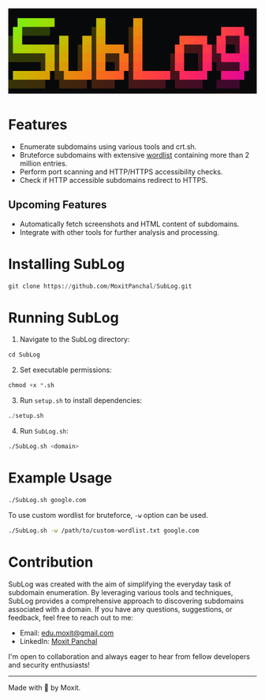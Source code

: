 <h1 align="center">
  <img src="Static/Logo.png" alt="naabu" width="800px">
  <br>
</h1>

# Features

- Enumerate subdomains using various tools and crt.sh.
- Bruteforce subdomains with extensive [wordlist](https://wordlists-cdn.assetnote.io/data/automated/httparchive_subdomains_2024_01_28.txt) containing more than 2 million entries.
- Perform port scanning and HTTP/HTTPS accessibility checks.
- Check if HTTP accessible subdomains redirect to HTTPS.

## Upcoming Features
- Automatically fetch screenshots and HTML content of subdomains.
- Integrate with other tools for further analysis and processing.

# Installing SubLog
```python
git clone https://github.com/MoxitPanchal/SubLog.git
```
# Running SubLog
1. Navigate to the SubLog directory:
```python
cd SubLog
```
2. Set executable permissions:
```python
chmod +x *.sh
```
3. Run `setup.sh` to install dependencies:
```python
./setup.sh
```
4. Run `SubLog.sh`:
```sh
./SubLog.sh <domain>
```
# Example Usage
```sh
./SubLog.sh google.com
```
To use custom wordlist for bruteforce, `-w` option can be used.
```sh
./SubLog.sh -w /path/to/custom-wordlist.txt google.com
```
# Contribution
SubLog was created with the aim of simplifying the everyday task of subdomain enumeration. By leveraging various tools and techniques, SubLog provides a comprehensive approach to discovering subdomains associated with a domain. 
If you have any questions, suggestions, or feedback, feel free to reach out to me:

- Email: [edu.moxit@gmail.com](mailto:edu.moxit@gmail.com)
- LinkedIn: [Moxit Panchal](https://www.linkedin.com/in/moxit-panchal-545303225/)

I'm open to collaboration and always eager to hear from fellow developers and security enthusiasts!

---
Made with 🖤 by Moxit.
